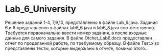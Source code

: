 # Lab_6_University
Решение заданий 1-4, 7,9,10, представленно в файле Lab_6.java. Задания 6 и 8 представленно в файлах lab6_6.java и lab6_8.java соответственно. Требуется первоначально ввести номер задания, а после входные данные для самого задания. В файле Otchet_Lab6.docx предоставлен отчет по проделанной работе, по требуемому образцу. В файле Test.xlsx представлены тесты, которые выдержаны в отчете, помимо этого...
